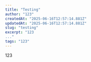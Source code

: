 ```yaml
---
title: "Testing"
author: "123"
createdAt: "2025-06-16T12:57:14.881Z"
updatedAt: "2025-06-16T12:57:14.881Z"
slug: "testing"
excerpt: "123
..."
tags: "123"
---
```


123
